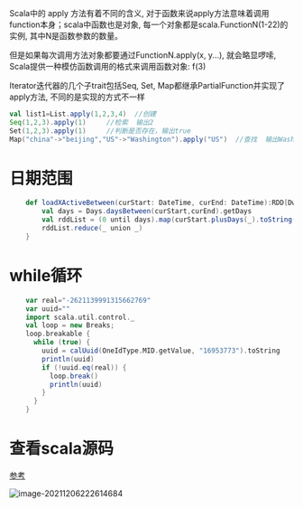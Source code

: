 Scala中的 apply 方法有着不同的含义, 对于函数来说apply方法意味着调用function本身；scala中函数也是对象, 每一个对象都是scala.FunctionN(1-22)的实例, 其中N是函数参数的数量。

但是如果每次调用方法对象都要通过FunctionN.apply(x, y...), 就会略显啰嗦, Scala提供一种模仿函数调用的格式来调用函数对象: f(3)


Iterator迭代器的几个子trait包括Seq, Set, Map都继承PartialFunction并实现了apply方法, 不同的是实现的方式不一样

```scala
val list1=List.apply(1,2,3,4)  //创建
Seq(1,2,3).apply(1)     //检索  输出2
Set(1,2,3).apply(1)     //判断是否存在，输出true
Map("china"->"beijing","US"->"Washington").apply("US")  //查找  输出Washington
```



# 日期范围

```scala
    def loadXActiveBetween(curStart: DateTime, curEnd: DateTime):RDD[DwmDvcOtDeviceActiveChain] = {
        val days = Days.daysBetween(curStart,curEnd).getDays
        val rddList = (0 until days).map(curStart.plusDays(_).toString(DateUtils.DATE_FORMAT)).map(loadXActive(_)).filter(_!=null)
        rddList.reduce(_ union _)
    }
```



# while循环

```scala
    var real="-2621139991315662769"
    var uuid=""
    import scala.util.control._
    val loop = new Breaks;
    loop.breakable {
      while (true) {
        uuid = calUuid(OneIdType.MID.getValue, "16953773").toString
        println(uuid)
        if (!uuid.eq(real)) {
          loop.break()
          println(uuid)
        }
      }
    }
```

# 查看scala源码

[参考](https://stackoverflow.com/questions/13520532/attaching-sources-in-intellij-idea-for-scala-project)

![image-20211206222614684](https://gitee.com/luckywind/PigGo/raw/master/image/image-20211206222614684.png)
